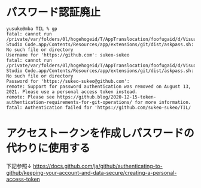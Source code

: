 # パスワード認証廃止
```
yusuke@mba TIL % gp
fatal: cannot run /private/var/folders/0l/hogehogeid/T/AppTranslocation/foofugaid/d/Visual Studio Code.app/Contents/Resources/app/extensions/git/dist/askpass.sh: No such file or directory
Username for 'https://github.com': sukeo-sukeo
fatal: cannot run /private/var/folders/0l/hogehogeid/T/AppTranslocation/foofugaid/d/Visual Studio Code.app/Contents/Resources/app/extensions/git/dist/askpass.sh: No such file or directory
Password for 'https://sukeo-sukeo@github.com': 
remote: Support for password authentication was removed on August 13, 2021. Please use a personal access token instead.
remote: Please see https://github.blog/2020-12-15-token-authentication-requirements-for-git-operations/ for more information.
fatal: Authentication failed for 'https://github.com/sukeo-sukeo/TIL/
```
# アクセストークンを作成しパスワードの代わりに使用する
下記参照↓
https://docs.github.com/ja/github/authenticating-to-github/keeping-your-account-and-data-secure/creating-a-personal-access-token
